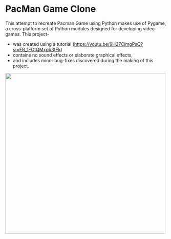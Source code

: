 # PacMan Game Clone
This attempt to recreate Pacman Game using Python makes use of Pygame, a cross-platform set of Python modules designed for developing video games. 
This project- 
* was created using a tutorial (https://youtu.be/9H27CimgPsQ?si=ER_1FOtQMxpb3tFk)
* contains no sound effects or elaborate graphical effects,
* and includes minor bug-fixes discovered during the making of this project.

<img src="https://github.com/user-attachments/assets/25ccf10f-3951-46fc-81c5-aae58ed4c277" width="500">
